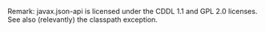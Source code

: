 Remark: javax.json-api is licensed under the CDDL 1.1 and GPL 2.0 licenses.
See also (relevantly) the classpath exception.

